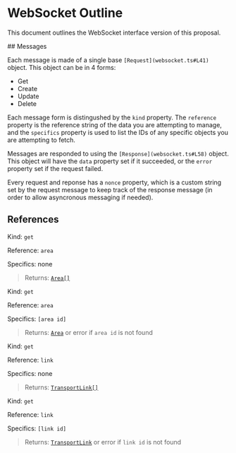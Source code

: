 # WebSocket Outline

This document outlines the WebSocket interface version of this proposal.

## Messages

Each message is made of a single base `[Request](websocket.ts#L41)` object. This object can be in 4 forms:

- Get
- Create
- Update
- Delete

Each message form is distingushed by the `kind` property. The `reference` property is the reference string of the data you are attempting to manage, and the `specifics` property is used to list the IDs of any specific objects you are attempting to fetch.

Messages are responded to using the `[Response](websocket.ts#L58)` object. This object will have the `data` property set if it succeeded, or the `error` property set if the request failed.

Every request and reponse has a `nonce` property, which is a custom string set by the request message to keep track of the response message (in order to allow asyncronous messaging if needed).

## References

Kind: `get`

Reference: `area`

Specifics: none

> Returns: [`Area[]`](models.ts#L78)

Kind: `get`

Reference: `area`

Specifics: `[area id]`

> Returns: [`Area`](models.ts#L78) or error if `area id` is not found

Kind: `get`

Reference: `link`

Specifics: none

> Returns: [`TransportLink[]`](models.ts#L91)

Kind: `get`

Reference: `link`

Specifics: `[link id]`

> Returns: [`TransportLink`](models.ts#L91) or error if `link id` is not found
